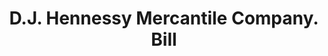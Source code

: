 ---
doi: 10.7916/D8PZ6MXQ
date_other: '1900'
date_other_textual: 1900-1909
form: printed ephemera
genre:
- Invoices
name:
- D.J. Hennessy Mercantile Company
object_in_context_url: https://biggert.cul.columbia.edu/items/view/ave_biggert_00737
subject_hierarchical_geographic:
- Butte, Montana, United States
subject_name:
- D.J. Hennessy Mercantile Company
title: D.J. Hennessy Mercantile Company. Bill
sort_title: D.J. Hennessy Mercantile Company. Bill
call_number: ave_biggert_00737
coordinates:
- 46.006388888888885,-112.52972222222222
pid: ave_biggert_00737
identifiers: ave_biggert_00737
thumbnail: https://derivativo-1.library.columbia.edu/iiif/2/ldpd:345433/full/!256,256/0/native.jpg
permalink: /biggert/ave_biggert_00737/
layout: iiif-image-page
---